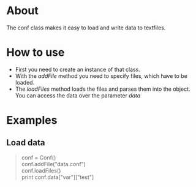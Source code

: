 # About
The conf class makes it easy to load and write data to textfiles.

# How to use

* First you need to create an instance of that class. 
* With the *addFile* method you need to specify files, which have to be loaded.
* The *loadFiles* method loads the files and parses them into the object. You can access the data over the parameter *data*

# Examples

## Load data
> conf = Conf()  
> conf.addFile("data.conf")  
> conf.loadFiles()  
> print conf.data["var"]["test"]